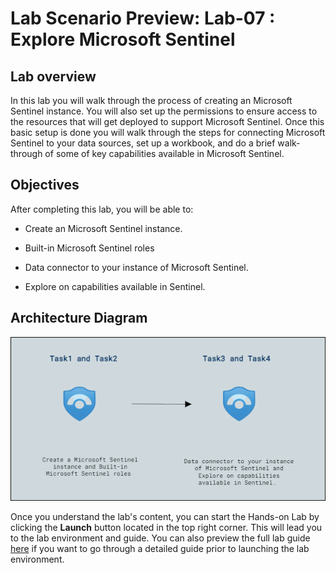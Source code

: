 # Lab Scenario Preview: Lab-07 : Explore Microsoft Sentinel

## Lab overview

In this lab you will walk through the process of creating an Microsoft Sentinel instance. You will also set up the permissions to ensure access to the resources that will get deployed to support Microsoft Sentinel. Once this basic setup is done you will walk through the steps for connecting Microsoft Sentinel to your data sources, set up a workbook, and do a brief walk-through of some of key capabilities available in Microsoft Sentinel.

## Objectives

After completing this lab, you will be able to:

- Create an Microsoft Sentinel instance.

- Built-in Microsoft Sentinel roles

- Data connector to your instance of Microsoft Sentinel.

- Explore on capabilities available in Sentinel.

## Architecture Diagram

![](../Images/preview07.png)

Once you understand the lab's content, you can start the Hands-on Lab by clicking the **Launch** button located in the top right corner. This will lead you to the lab environment and guide. You can also preview the full lab guide [here](https://experience.cloudlabs.ai/#/labguidepreview/5907f253-f1f1-48e8-a3a0-0f6a37acc305) if you want to go through a detailed guide prior to launching the lab environment. 
